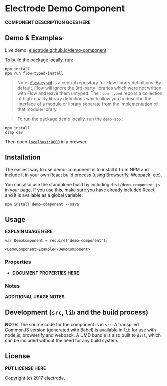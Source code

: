 # Electrode Demo Component

**COMPONENT DESCRIPTION GOES HERE**

## Demo & Examples

Live demo: [electrode.github.io/demo-component](http://electrode.github.io/demo-component/)

To build the package locally, run:

```
npm install
npm run flow-typed-install
```

> Note: [`flow-typed`](https://github.com/flowtype/flow-typed) is a central repository for Flow library definitions. By default, Flow will ignore the 3rd-party libraries which were not written with Flow and leave them untyped. The `flow-typed` repo is a collection of high-quality library definitions which allow you to describe the interface of a module or library separate from the implementation of that module/library.

> To run the package demo locally, run the `demo-app` :

```
npm install
clap dev
```

Then open [`localhost:8000`](http://localhost:8000) in a browser.

## Installation

The easiest way to use demo-component is to install it from NPM and include it in your own React build process (using [Browserify](http://browserify.org), [Webpack](http://webpack.github.io/), etc).

You can also use the standalone build by including `dist/demo-component.js` in your page. If you use this, make sure you have already included React, and it is available as a global variable.

```
npm install demo-component --save
```

## Usage

**EXPLAIN USAGE HERE**

```
var DemoComponent = require('demo-component');

<DemoComponent>Example</DemoComponent>
```

### Properties

- **DOCUMENT PROPERTIES HERE**

### Notes

**ADDITIONAL USAGE NOTES**

## Development (`src`, `lib` and the build process)

**NOTE:** The source code for the component is in `src`. A transpiled CommonJS version (generated with Babel) is available in `lib` for use with node.js, browserify and webpack. A UMD bundle is also built to `dist`, which can be included without the need for any build system.

## License

**PUT LICENSE HERE**

Copyright (c) 2017 electrode.
